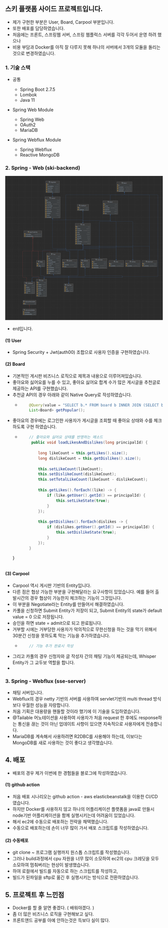 ## 스키 플랫폼 사이드 프로젝트입니다.

- 제가 구현한 부분은 User, Board, Carpool 부분입니다.
- 또한 배포를 담당하였습니다.
- 처음에는 프론트, 스프링웹 서버, 스프링 웹플럭스 서버를 각각 두어서 운영 하려 했으나 
- 비용 부담과 Docker를 아직 잘 다루지 못해 하나의 서버에서 3개의 모듈을 돌리는 것으로 변경하였습니다.

### 1. 기술 스택
- 공통
  - Spring Boot 2.7.5
  - Lombok
  - Java 11
  
- Spring Web Module
  - Spring Web
  - OAuth2
  - MariaDB

- Spring Webflux Module
  - Spring Webflux
  - Reactive MongoDB
  
### 2. Spring - Web (ski-backend)
![img.png](img.png)
- erd입니다.
#### (1) User
- Spring Security + Jwt(auth00) 조합으로 사용자 인증을 구현하였습니다.

#### (2) Board
- 기본적인 게시판 비즈니스 로직으로 제목과 내용으로 이루어져있습니다.
- 좋아요와 싫어요를 누를 수 있고, 좋아요 싫어요 합계 수가 많은 게시글을 추천글로 제공하는 API를 구현했습니다.
- 추천글 API의 경우 아래와 같이 Native Query로 작성하였습니다.
  - ```java
        @Query(value = "SELECT b.* FROM board b INNER JOIN (SELECT boardId, COUNT(boardId) likeCount FROM likes GROUP BY boardId) c ON b.id = c.boardId ORDER BY likeCount DESC", nativeQuery = true)
        List<Board> getPopular();
    ```
- 좋아요의 경우에는 로그인한 사용자가 게시글을 조회할 때 좋아요 상태와 수를 체크하도록 구현 하였습니다.
  - ```java
        // 좋아요와 싫어요 상태를 반영하는 메소드
         public void loadLikesAndDislikes(long principalId) {

            long likeCount = this.getLikes().size();
            long dislikeCount = this.getDislikes().size();
      
            this.setLikeCount(likeCount);
            this.setDislikeCount(dislikeCount);
            this.setTotalLikeCount(likeCount - dislikeCount);
      
            this.getLikes().forEach((like) -> {
                if (like.getUser().getId() == principalId) {
                    this.setLikeState(true);
                }
            });
      
            this.getDislikes().forEach(dislikes -> {
                if (dislikes.getUser().getId() == principalId) {
                    this.setDislikeState(true);
                }
            });
        }
  }
     ```
  
#### (3) Carpool
- Carpool 역시 게시판 기반의 Entity입니다.
- 다른 점은 협상 가능한 부분을 구현해달라는 요구사항이 있었습니다. 예를 들어 출발시간의 경우 협상이 가능한지 체크하는 기능이 그것입니다.
- 이 부분을 Negotiate라는 Entity를 만들어서 해결하였습니다.
- 카풀을 신청하면 Submit Entity가 저장이 되고, Submit Entity의 state가 default value = 0 으로 저장됩니다.
- 승인을 하면 state = admit으로 되고 완료됩니다.
- 거부할 시에는 거부당한 사용자가 악의적으로 무한신청을 하는 것을 막기 위해서 30분간 신청을 못하도록 막는 기능을 추가하였습니다.
  - ```java
        // 기능 추가 완료시 작성
    ```
- 그리고 카풀의 경우 신청자와 글 작성자 간의 채팅 기능이 제공되는데, Whisper Entity가 그 교두보 역할을 합니다.
- 


### 3. Spring - Webflux (sse-server)
- 채팅 서버입니다.
- Webflux의 경우 netty 기반의 서버를 사용하여 servlet기반의 multi thread 방식보다 우월한 성능을 자랑합니다.
- 처음 기획은 대용량을 핸들할 것이라 했기에 이 기술을 도입하였습니다.
- @Tailable 어노테이션을 사용하여 사용자가 처음 request 한 후에도 response하는 통신을 끊는 것이 아닌 업데이트 사항이 있으면 지속적으로 사용자에게 전송합니다.
- MariaDB를 계속해서 사용하려면 R2DBC를 사용해야 하는데, 이보다는 MongoDB를 새로 사용하는 것이 좋다고 생각했습니다.

## 4. 배포
- 배포의 경우 제가 이번에 한 경험들을 블로그에 작성하였습니다.

#### (1) github action
- 처음 배포 시나리오는 github action - aws elasticbeanstalk을 이용한 CI/CD 였습니다.
- 하지만 Docker를 사용하지 않고 하나의 어플리케이션 플랫폼을 java로 만들시 node기반 어플리케이션을 함께 실행시키는데 어려움이 있었습니다.
- 해서 ec2에 수동으로 배포하는 전략을 채택했습니다.
- 수동으로 배포하는데 손이 너무 많이 가서 배포 스크립트를 작성하였습니다.

#### (2) 수동배포
- git clone ~ 프로그램 실행까지 원스톱 스크립트를 작성했습니다.
- 그러나 build과정에서 cpu 자원을 너무 많이 소모하여 ec2의 cpu 크레딧을 모두 소모하여 멈춰버리는 현상이 발생했습니다.
- 하여 로컬에서 빌드를 자동으로 하는 스크립트를 작성하고,
- 빌드가 된파일을 sftp로 옮긴 후 실행시키는 방식으로 전환하였습니다.

## 5. 프로젝트 후 느낀점
- Docker를 할 줄 알면 좋겠다. ( 배워야겠다. )
- 좀 더 많은 비즈니스 로직을 구현해보고 싶다.
- 프론트앤드 공부를 아예 안하는것은 득보다 실이 많다.
